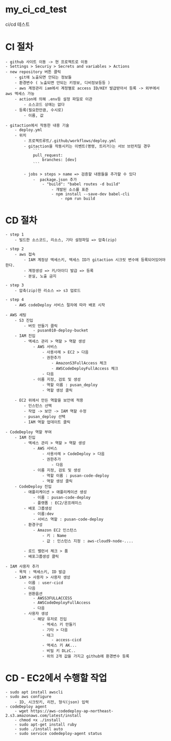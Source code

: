 # my_ci_cd_test
ci/cd 테스트

# CI 절차
    - github 사이트 이동 -> 현 프로젝트로 이동
    - Settings > Securiy > Secrets and variables > Actions
    - new repository 버튼 클릭
        - git에 노출되면 안되는 정보들
        - 환경변수 ( 노출되면 안되는 키정보, 디비정보등등 )
        - aws 계정관리 iam에서 계정별로 access ID/KEY 발급받아서 등록 -> 외부에서 aws 엑세스 가능
        - action에 의해 .env등 설정 파일로 이관
            - 소스코드 상에는 없다
        - 등록(필요한만큼, 수시로)
            - 이름, 값

    - gitaction에서 작동한 내용 기술
        - deploy.yml
        - 위치
            - 프로젝트루트/.github/workflows/deploy.yml
            - gitaction을 작동시키는 이벤트(명령, 트리거)는 서브 브런치일 경우
                ```
                pull_request:
                    branches: [dev]
                ```

            - jobs > steps > name => 검증할 내용들을 추가할 수 있다
                -  package.json 추가
                    - "build": "babel routes -d build"
                        - 개발된 소스를 표준
                        - npm install --save-dev babel-cli
                            - npm run build

# CD 절차
    - step 1
        - 빌드한 소스코드, 리소스, 기타 설정파일 => 압축(zip)

    - step 2
        - aws 접속
            - IAM 계정상 엑세스키, 엑세스 ID가 gitaction 시크릿 변수에 등록되어있어야한다.
            - 계정생성 => 키/아이디 발급 => 등록
            - 분실, 노출 금지
        
    - step 3
        - 압축(zip)한 리소스 => s3 업로드

    - step 4
        - AWS codeDeploy 서비스 절차에 따라 배포 시작
    
    - AWS 세팅
        - S3 진입
            - 버킷 만들기 클릭
                - pusan010-deploy-bucket
        - IAM 진입
            - 엑세스 관리 > 역할 > 역할 생성
                - AWS 서비스
                    - 사용사례 > EC2 > 다음
                    - 권한추가
                        - AmazonS3FullAccess 체크
                        - AWSCodeDeployFullAccess 체크
                    - 다음
                - 이름 지정, 검토 및 생성
                    - 역할 이름 : pusan_deploy
                    - 역할 생성 클릭

        - EC2 위에서 만든 역할을 보안에 적용
            - 인스턴스 선택
            - 작업 -> 보안 -> IAM 역할 수정
            - pusan_deploy 선택
            - IAM 역할 업데이트 클릭

    - CodeDeploy 역할 부여
        - IAM 진입
            - 엑세스 관리 > 역할 > 역할 생성
                - AWS 서비스
                    - 사용사례 > CodeDeploy > 다음
                    - 권한추가
                        - 다음
                - 이름 지정, 검토 및 생성
                    - 역할 이름 : pusan-code-deploy
                    - 역할 생성 클릭
        - CodeDeploy 진입
            - 애플리케이션 > 애플리케이션 생성
                - 이름 : pusan-code-deploy
                - 플랫폼 : EC2/온프레미스
            - 배포 그룹생성
                - 이름:dev
                - 서비스 역할 : pusan-code-deploy
            - 환경구성
                - Amazon EC2 인스턴스
                    - 키 : Name
                    - 값 : 인스턴스 지정 : aws-cloud9-node-....

            - 로드 밸런서 체크 > 품
            - 배포그룹생성 클릭

    - IAM 사용자 추가
        - 목적 : 엑세스키, ID 발급
        - IAM > 사용자 > 사용자 생성
            - 이름 : user-cicd
            - 다음
            - 권환옵션
                - AWSS3FULLACCESS
                - AWSCodeDeployFullAccess
                - 다음
            - 사용자 생성
                - 해당 유저로 진입
                    - 엑세스 키 만들기
                    - 기타 > 다음
                    - 태그
                        - access-cicd
                    - 액세스 키 AK...
                    - 비밀 키 DLzC..
                    - 위의 2개 값을 가지고 github에 환경변수 등록


# CD - EC2에서 수행할 작업
    - sudo apt install awscli
    - sudo aws configure
        - ID, 시크릿키, 리전, 형식(json) 입력
    - codeDeploy agent 
        - wget https://aws-codedeploy-ap-northeast-2.s3.amazonaws.com/latest/install
        - chmod +x ./install
        - sudo apt-get install ruby
        - sudo ./install auto
        - sudo service codedeploy-agent status
